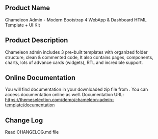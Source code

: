 Product Name
---------------
Chameleon Admin - Modern Bootstrap 4 WebApp & Dashboard HTML Template + UI Kit


Product Description
-------------------
Chameleon admin includes 3 pre-built templates with organized folder structure, clean & commented code,
It also contains pages, components, charts, lots of advance cards (widgets), RTL and incredible support.


Online Documentation
--------------------
You will find documentation in your downloaded zip file from . You can access documentation online as well.
Documentation URL: https://themeselection.com/demo/chameleon-admin-template/documentation

Change Log
----------
Read CHANGELOG.md file
